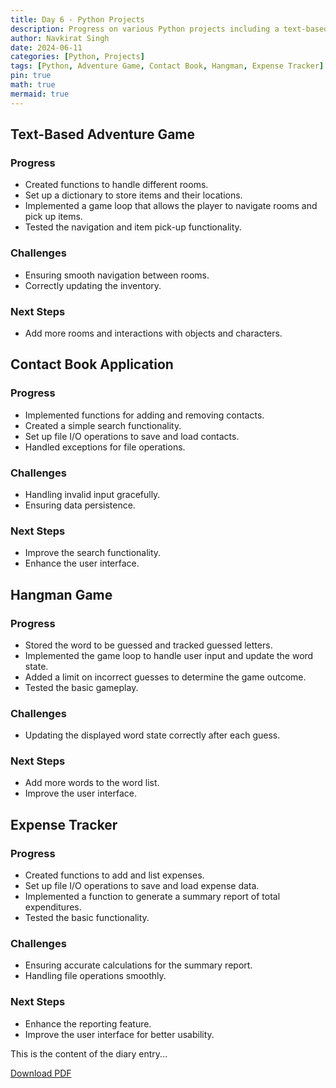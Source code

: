 ```yaml
---
title: Day 6 - Python Projects
description: Progress on various Python projects including a text-based adventure game, contact book application, hangman game, and expense tracker.
author: Navkirat Singh
date: 2024-06-11
categories: [Python, Projects]
tags: [Python, Adventure Game, Contact Book, Hangman, Expense Tracker]
pin: true
math: true
mermaid: true
---
```


## Text-Based Adventure Game


### Progress

- Created functions to handle different rooms.
- Set up a dictionary to store items and their locations.
- Implemented a game loop that allows the player to navigate rooms and pick up items.
- Tested the navigation and item pick-up functionality.

### Challenges

- Ensuring smooth navigation between rooms.
- Correctly updating the inventory.

### Next Steps

- Add more rooms and interactions with objects and characters.

## Contact Book Application

### Progress

- Implemented functions for adding and removing contacts.
- Created a simple search functionality.
- Set up file I/O operations to save and load contacts.
- Handled exceptions for file operations.

### Challenges

- Handling invalid input gracefully.
- Ensuring data persistence.

### Next Steps

- Improve the search functionality.
- Enhance the user interface.

## Hangman Game

### Progress

- Stored the word to be guessed and tracked guessed letters.
- Implemented the game loop to handle user input and update the word state.
- Added a limit on incorrect guesses to determine the game outcome.
- Tested the basic gameplay.

### Challenges

- Updating the displayed word state correctly after each guess.

### Next Steps

- Add more words to the word list.
- Improve the user interface.

## Expense Tracker

### Progress

- Created functions to add and list expenses.
- Set up file I/O operations to save and load expense data.
- Implemented a function to generate a summary report of total expenditures.
- Tested the basic functionality.

### Challenges

- Ensuring accurate calculations for the summary report.
- Handling file operations smoothly.

### Next Steps

- Enhance the reporting feature.
- Improve the user interface for better usability.


This is the content of the diary entry...  

[Download PDF](/pdfs/2024-06-11-DAY6.pdf)
